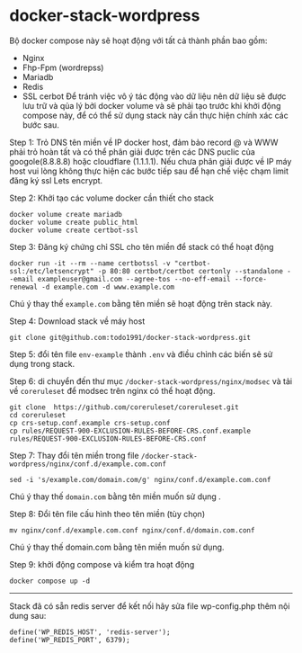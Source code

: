 # docker-stack-wordpress

Bộ docker compose này sẽ hoạt động với tất cả thành phần bao gồm:
- Nginx
- Fhp-Fpm (wordrepss)
- Mariadb
- Redis
- SSL cerbot
Để tránh việc vô ý tác  động vào dữ liệu nên  dữ liệu sẽ được lưu trữ và qủa lý bởi docker volume và  sẽ phải tạo trước khi khởi động compose này,  để có thể sử dụng stack này cần thực hiện chính xác các  bước sau.

Step 1: Trỏ DNS tên miền về  IP docker host, đảm bảo record @ và WWW phải trỏ hoàn tất và  có thể phân giải được trên các DNS puclic của googole(8.8.8.8) hoặc cloudflare (1.1.1.1). Nếu chưa phân giải được về IP máy host vui lòng không  thực hiện các bước tiếp sau để hạn chế việc chạm limit đăng ký ssl Lets encrypt. 

Step 2: Khởi tạo các volume docker cần thiết cho stack
```
docker volume create mariadb
docker volume create public_html
docker volume create certbot-ssl
```

Step 3: Đăng ký chứng chỉ SSL cho tên miền để stack có thể hoạt động  
```
docker run -it --rm --name certbotssl -v "certbot-ssl:/etc/letsencrypt" -p 80:80 certbot/certbot certonly --standalone --email exampleuser@gmail.com --agree-tos --no-eff-email --force-renewal -d example.com -d www.example.com
```
Chú ý thay thế `example.com` bằng tên miền  sẽ hoạt động trên stack này.  

Step 4: Download stack về máy host
```
git clone git@github.com:todo1991/docker-stack-wordpress.git
```
Step 5: đổi tên file `env-example` thành `.env` và điều chỉnh các biến sẽ sử dụng trong stack.  

Step 6: di chuyển đến thư mục `/docker-stack-wordpress/nginx/modsec` và tải về `coreruleset` để modsec trên nginx có thể hoạt động.  
```
git clone  https://github.com/coreruleset/coreruleset.git
cd coreruleset
cp crs-setup.conf.example crs-setup.conf
cp rules/REQUEST-900-EXCLUSION-RULES-BEFORE-CRS.conf.example rules/REQUEST-900-EXCLUSION-RULES-BEFORE-CRS.conf
```

Step 7: Thay đổi tên miền  trong file `/docker-stack-wordpress/nginx/conf.d/example.com.conf`
```
sed -i 's/example.com/domain.com/g' nginx/conf.d/example.com.conf
```
Chú ý thay thế `domain.com` bằng tên miền muốn sử dụng . 


Step 8: Đổi tên file cấu hình theo tên miền (tùy chọn)
```
mv nginx/conf.d/example.com.conf nginx/conf.d/domain.com.conf
```
Chú ý thay thế domain.com bằng tên miền muốn sử dụng.  

Step 9: khởi động compose và kiểm tra hoạt động
```
docker compose up -d
```

---

Stack  đã có sẵn redis server để kết nối hãy sửa file wp-config.php thêm nội dung sau:
```
define('WP_REDIS_HOST', 'redis-server');
define('WP_REDIS_PORT', 6379);
```


